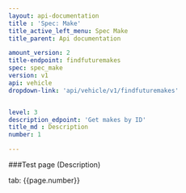 ```yaml
---
layout: api-documentation
title : 'Spec: Make'
title_active_left_menu: Spec Make
title_parent: Api documentation

amount_version: 2
title-endpoint: findfuturemakes
spec: spec_make
version: v1
api: vehicle
dropdown-link: 'api/vehicle/v1/findfuturemakes'


level: 3
description_edpoint: 'Get makes by ID'
title_md : Description
number: 1

---
```



###Test page (Description)

tab: {{page.number}}

